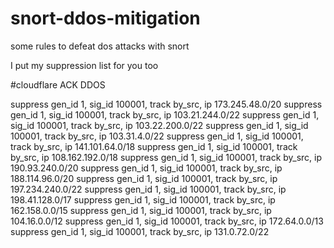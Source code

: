 # snort-ddos-mitigation
some rules to defeat dos attacks with snort


I put my suppression list for you too 


#cloudflare ACK DDOS

suppress gen_id 1, sig_id 100001, track by_src, ip 173.245.48.0/20
suppress gen_id 1, sig_id 100001, track by_src, ip 103.21.244.0/22
suppress gen_id 1, sig_id 100001, track by_src, ip 103.22.200.0/22
suppress gen_id 1, sig_id 100001, track by_src, ip 103.31.4.0/22
suppress gen_id 1, sig_id 100001, track by_src, ip 141.101.64.0/18
suppress gen_id 1, sig_id 100001, track by_src, ip 108.162.192.0/18
suppress gen_id 1, sig_id 100001, track by_src, ip 190.93.240.0/20
suppress gen_id 1, sig_id 100001, track by_src, ip 188.114.96.0/20
suppress gen_id 1, sig_id 100001, track by_src, ip 197.234.240.0/22
suppress gen_id 1, sig_id 100001, track by_src, ip 198.41.128.0/17
suppress gen_id 1, sig_id 100001, track by_src, ip 162.158.0.0/15
suppress gen_id 1, sig_id 100001, track by_src, ip 104.16.0.0/12
suppress gen_id 1, sig_id 100001, track by_src, ip 172.64.0.0/13
suppress gen_id 1, sig_id 100001, track by_src, ip 131.0.72.0/22
